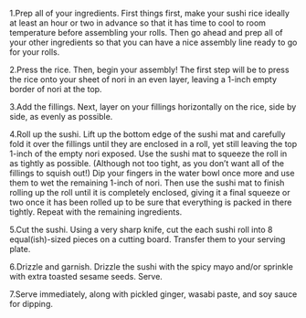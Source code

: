 1.Prep all of your ingredients. First things first, make your sushi rice ideally at least an hour or two in advance so that it has time to cool to room temperature before assembling your rolls.  Then go ahead and prep all of your other ingredients so that you can have a nice assembly line ready to go for your rolls.

2.Press the rice. Then, begin your assembly!  The first step will be to press the rice onto your sheet of nori in an even layer, leaving a 1-inch empty border of nori at the top. 

3.Add the fillings. Next, layer on your fillings horizontally on the rice, side by side, as evenly as possible.

4.Roll up the sushi. Lift up the bottom edge of the sushi mat and carefully fold it over the fillings until they are enclosed in a roll, yet still leaving the top 1-inch of the empty nori exposed.  Use the sushi mat to squeeze the roll in as tightly as possible.  (Although not too tight, as you don’t want all of the fillings to squish out!)  Dip your fingers in the water bowl once more and use them to wet the remaining 1-inch of nori.  Then use the sushi mat to finish rolling up the roll until it is completely enclosed, giving it a final squeeze or two once it has been rolled up to be sure that everything is packed in there tightly.  Repeat with the remaining ingredients.

5.Cut the sushi. Using a very sharp knife, cut the each sushi roll into 8 equal(ish)-sized pieces on a cutting board.  Transfer them to your serving plate.

6.Drizzle and garnish. Drizzle the sushi with the spicy mayo and/or sprinkle with extra toasted sesame seeds.
Serve. 

7.Serve immediately, along with pickled ginger, wasabi paste, and soy sauce for dipping.